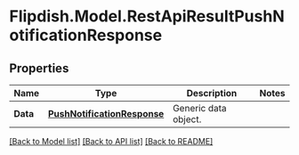 # Flipdish.Model.RestApiResultPushNotificationResponse
## Properties

Name | Type | Description | Notes
------------ | ------------- | ------------- | -------------
**Data** | [**PushNotificationResponse**](PushNotificationResponse.md) | Generic data object. | 

[[Back to Model list]](../README.md#documentation-for-models) [[Back to API list]](../README.md#documentation-for-api-endpoints) [[Back to README]](../README.md)

